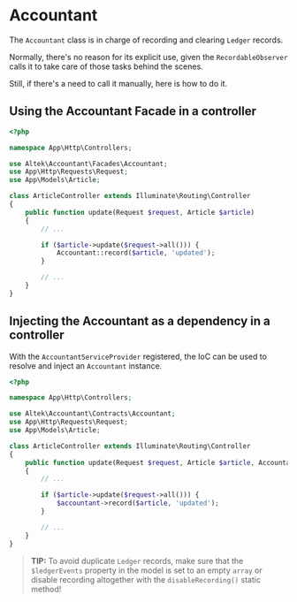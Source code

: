 # Accountant
The `Accountant` class is in charge of recording and clearing `Ledger` records.

Normally, there's no reason for its explicit use, given the `RecordableObserver` calls it to take care of those tasks behind the scenes.

Still, if there's a need to call it manually, here is how to do it.

## Using the Accountant Facade in a controller
```php
<?php

namespace App\Http\Controllers;

use Altek\Accountant\Facades\Accountant;
use App\Http\Requests\Request;
use App\Models\Article;

class ArticleController extends Illuminate\Routing\Controller
{
    public function update(Request $request, Article $article)
    {
        // ...

        if ($article->update($request->all())) {
            Accountant::record($article, 'updated');
        }

        // ...
    }
}
```

## Injecting the Accountant as a dependency in a controller
With the `AccountantServiceProvider` registered, the IoC can be used to resolve and inject an `Accountant` instance.

```php
<?php

namespace App\Http\Controllers;

use Altek\Accountant\Contracts\Accountant;
use App\Http\Requests\Request;
use App\Models\Article;

class ArticleController extends Illuminate\Routing\Controller
{
    public function update(Request $request, Article $article, Accountant $accountant)
    {
        // ...

        if ($article->update($request->all())) {
            $accountant->record($article, 'updated');
        }

        // ...
    }
}
```

> **TIP:** To avoid duplicate `Ledger` records, make sure that the `$ledgerEvents` property in the model is set to an empty `array` or disable recording altogether with the `disableRecording()` static method!
